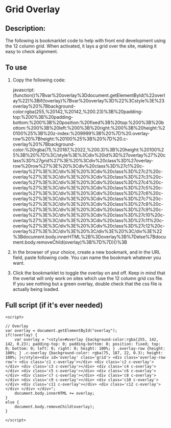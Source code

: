 # Grid Overlay

## Description:

The following is bookmarklet code to help with front end development using the 12 column grid. When activated, it lays a grid over the site, making it easy to check alignment.

## To use

1) Copy the following code:

	javascript:(function()%7Bvar%20overlay%3Ddocument.getElementById(%22overlay%22)%3Bif(!overlay)%7Bvar%20overlay%3D%22%3Cstyle%3E%23overlay%20%7Bbackground-color:rgba(255,%20142,%20142,%200.23)%3B%20padding-top:%200%3B%20padding-bottom:%200%3B%20position:%20fixed%3B%20top:%200%3B%20bottom:%200%3B%20left:%200%3B%20right:%200%3B%20height:%20100%25%3B%20z-index:%209999%3B%20%7D%20.overlay-row%20%7Bheight:%20100%25%3B%20%7D%20.c-overlay%20%7Bbackground-color:%20rgba(75,%20187,%2022,%200.3)%3B%20height:%20100%25%3B%20%7D%3C/style%3E%3Cdiv%20id%3D%27overlay%27%20class%3D%27grid%27%3E%20%3Cdiv%20class%3D%27overlay-row%20row%27%3E%20%3Cdiv%20class%3D%27c1%20c-overlay%27%3E%3C/div%3E%20%3Cdiv%20class%3D%27c2%20c-overlay%27%3E%3C/div%3E%20%3Cdiv%20class%3D%27c3%20c-overlay%27%3E%3C/div%3E%20%3Cdiv%20class%3D%27c4%20c-overlay%27%3E%3C/div%3E%20%3Cdiv%20class%3D%27c5%20c-overlay%27%3E%3C/div%3E%20%3Cdiv%20class%3D%27c6%20c-overlay%27%3E%3C/div%3E%20%3Cdiv%20class%3D%27c7%20c-overlay%27%3E%3C/div%3E%20%3Cdiv%20class%3D%27c8%20c-overlay%27%3E%3C/div%3E%20%3Cdiv%20class%3D%27c9%20c-overlay%27%3E%3C/div%3E%20%3Cdiv%20class%3D%27c10%20c-overlay%27%3E%3C/div%3E%20%3Cdiv%20class%3D%27c11%20c-overlay%27%3E%3C/div%3E%20%3Cdiv%20class%3D%27c12%20c-overlay%27%3E%3C/div%3E%20%3C/div%3E%20%3C/div%3E%22%3Bdocument.body.innerHTML%2B%3Doverlay%3B%7Delse%7Bdocument.body.removeChild(overlay)%3B%7D%7D)()%3B

2) In the browser of your choice, create a new bookmark, and in the URL field, paste following code. You can name the bookmark whatever you want.

3) Click the bookmarklet to toggle the overlay on and off. Keep in mind that the overlat will only work on sites which use the 12 column grid css file. If you see nothing but a green overlay, double check that the css file is actually being loaded.


## Full script (if it's ever needed)

	<script>

	// Overlay
	var overlay = document.getElementById("overlay");
	if(!overlay) {
		var overlay = "<style>#overlay {background-color:rgba(255, 142, 142, 0.23); padding-top: 0; padding-bottom: 0; position: fixed; top: 0; bottom: 0; left: 0; right: 0; height: 100%; } .overlay-row {height: 100%; } .c-overlay {background-color: rgba(75, 187, 22, 0.3); height: 100%; }</style><div id='overlay' class='grid'> <div class='overlay-row row'> <div class='c1 c-overlay'></div> <div class='c2 c-overlay'></div> <div class='c3 c-overlay'></div> <div class='c4 c-overlay'></div> <div class='c5 c-overlay'></div> <div class='c6 c-overlay'></div> <div class='c7 c-overlay'></div> <div class='c8 c-overlay'></div> <div class='c9 c-overlay'></div> <div class='c10 c-overlay'></div> <div class='c11 c-overlay'></div> <div class='c12 c-overlay'></div> </div> </div>";
		document.body.innerHTML += overlay;
	}
	else {
		document.body.removeChild(overlay);
	}

	</script>